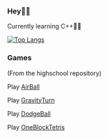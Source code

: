 ### Hey🙌🏻

Currently learning C++✌🏻

[![Top Langs](https://github-readme-stats.vercel.app/api/top-langs/?username=adriawh)](https://github.com/anuraghazra/github-readme-stats)



### Games 
(From the highschool repository)

Play [AirBall](https://htmlpreview.github.io/?https://github.com/adriawh/Highschool/blob/main/AirBall.html)

Play [GravityTurn](https://htmlpreview.github.io/?https://github.com/adriawh/Highschool/blob/main/Gravity-turn.html)

Play [DodgeBall](https://htmlpreview.github.io/?https://github.com/adriawh/Highschool/blob/main/DodgeBall.html)

Play [OneBlockTetris](https://htmlpreview.github.io/?https://github.com/adriawh/Highschool/blob/main/OneBlockTetris.html)

